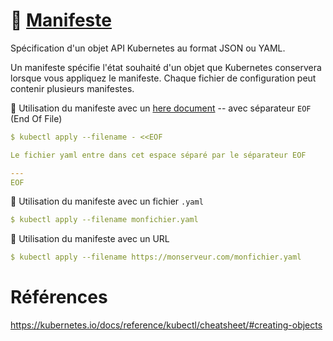# :scroll: [Manifeste](https://kubernetes.io/docs/reference/glossary/?all=true#term-manifest)

Spécification d'un objet API Kubernetes au format JSON ou YAML.

Un manifeste spécifie l'état souhaité d'un objet que Kubernetes conservera lorsque vous appliquez le manifeste. Chaque fichier de configuration peut contenir plusieurs manifestes.

:round_pushpin: Utilisation du manifeste avec un [here document](https://en.wikipedia.org/wiki/Here_document) -- avec séparateur `EOF` (End Of File)

```yaml
$ kubectl apply --filename - <<EOF

Le fichier yaml entre dans cet espace séparé par le séparateur EOF

---
EOF
```

:round_pushpin: Utilisation du manifeste avec un fichier `.yaml`

```yaml
$ kubectl apply --filename monfichier.yaml
```

:round_pushpin: Utilisation du manifeste avec un URL

```yaml
$ kubectl apply --filename https://monserveur.com/monfichier.yaml
```


# Références

https://kubernetes.io/docs/reference/kubectl/cheatsheet/#creating-objects


